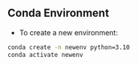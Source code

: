 ## Conda Environment
- To create a new environment:
```bash
conda create -n newenv python=3.10
conda activate newenv
```